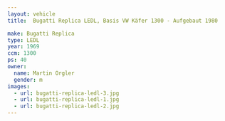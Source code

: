 ```yaml
---
layout: vehicle
title:  Bugatti Replica LEDL, Basis VW Käfer 1300 - Aufgebaut 1980

make: Bugatti Replica
type: LEDL
year: 1969
ccm: 1300
ps: 40
owner:
  name: Martin Orgler
  gender: m
images:
  - url: bugatti-replica-ledl-3.jpg
  - url: bugatti-replica-ledl-1.jpg
  - url: bugatti-replica-ledl-2.jpg
---
```

